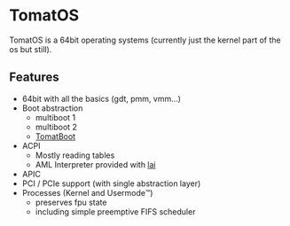 # TomatOS

TomatOS is a 64bit operating systems (currently just the kernel part of the os but still).

## Features

* 64bit with all the basics (gdt, pmm, vmm...)
* Boot abstraction 
    * multiboot 1
    * multiboot 2
    * [TomatBoot](https://github.com/TomatOrg/TomatBoot-UEFI)
* ACPI
    * Mostly reading tables
    * AML Interpreter provided with [lai](https://github.com/qword-os/lai)
* APIC
* PCI / PCIe support (with single abstraction layer)
* Processes (Kernel and Usermode:tm:)
    * preserves fpu state
    * including simple preemptive FIFS scheduler

